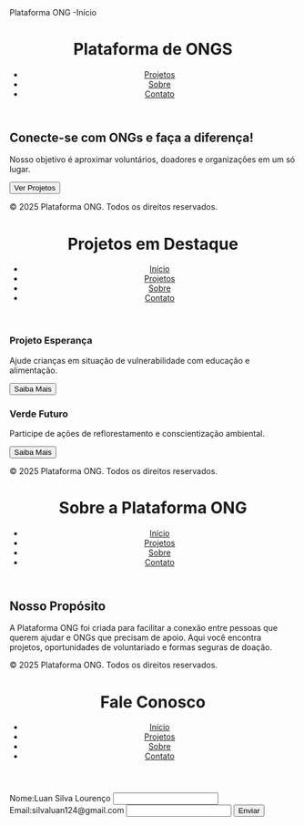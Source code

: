 
<!DOCTYPE html>
<html lang="pt-BR">
<head>
  <meta charset="UTF-8">
  <meta name="viewport" content="width=device-width, initial-scale=1.0">
 Plataforma ONG -Início
  <link rel="stylesheet" href="css/style.css">
</head>
<body>
  <header>
    <h1>Plataforma de ONGS</h1>
    <nav>
      <ul>
        <li><a href="projetos.html">Projetos</a></li>
        <li><a href="sobre.html">Sobre</a></li>
        <li><a href="contato.html">Contato</a></li>
      </ul>
    </nav>
  </header>

  <main>
    <section class="intro">
      <h2>Conecte-se com ONGs e faça a diferença!</h2>
      <p>Nosso objetivo é aproximar voluntários, doadores e organizações em um só lugar.</p>
      <button id="verProjetos">Ver Projetos</button>
    </section>
  </main>

  <footer>
    <p>&copy; 2025 Plataforma ONG. Todos os direitos reservados.</p>
  </footer>


</body>
</html>
<!DOCTYPE html>
<html lang="pt-BR">
<head>
  <meta charset="UTF-8">
  <meta name="viewport" content="width=device-width, initial-scale=1.0">
  <title>Projetos - Plataforma ONG</title>
  <link rel="stylesheet" href="css/style.css">
</head>
<body>
  <header>
    <h1>Projetos em Destaque</h1>
    <nav>
      <ul>
        <li><a href="index.html">Início</a></li>
        <li><a href="projetos.html">Projetos</a></li>
        <li><a href="sobre.html">Sobre</a></li>
        <li><a href="contato.html">Contato</a></li>
      </ul>
    </nav>
  </header>

  <main>
    <section class="projetos">
      <article class="projeto">
        <h3>Projeto Esperança</h3>
        <p>Ajude crianças em situação de vulnerabilidade com educação e alimentação.</p>
        <button>Saiba Mais</button>
      </article>
        <article class="projeto">
        <h3>Verde Futuro</h3>
        <p>Participe de ações de reflorestamento e conscientização ambiental.</p>
        <button>Saiba Mais</button>
      </article>
    </section>
  </main>

  <footer>
    <p>&copy; 2025 Plataforma ONG. Todos os direitos reservados.</p>
  </footer>
</body>
</html>
<!DOCTYPE html>
<html lang="pt-BR">
<head>
  <meta charset="UTF-8">
  <meta name="viewport" content="width=device-width, initial-scale=1.0">
  <title>Sobre - Plataforma ONG</title>
  <link rel="stylesheet" href="css/style.css">
</head>
<body>
  <header>
    <h1>Sobre a Plataforma ONG</h1>
    <nav>
      <ul>
        <li><a href="index.html">Início</a></li>
        <li><a href="projetos.html">Projetos</a></li>
        <li><a href="sobre.html">Sobre</a></li>
        <li><a href="contato.html">Contato</a></li>
      </ul>
    </nav>
  </header>

  <main>
    <section>
      <h2>Nosso Propósito</h2>
      <p>
        A Plataforma ONG foi criada para facilitar a conexão entre pessoas que querem ajudar e ONGs que precisam de apoio.
        Aqui você encontra projetos, oportunidades de voluntariado e formas seguras de doação.
      </p>
    </section>
  </main>

  <footer>
    <p>&copy; 2025 Plataforma ONG. Todos os direitos reservados.</p>
  </footer>
</body>
</html>
<!DOCTYPE html>
<html lang="pt-BR">
<head>
  <meta charset="UTF-8">
  <meta name="viewport" content="width=device-width, initial-scale=1.0">
  <title>Contato - Plataforma ONG</title>
  <link rel="stylesheet" href="css/style.css">
</head>
<body>
  <header>
    <h1>Fale Conosco</h1>
    <nav>
      <ul>
        <li><a href="index.html">Início</a></li>
        <li><a href="projetos.html">Projetos</a></li>
        <li><a href="sobre.html">Sobre</a></li>
        <li><a href="contato.html">Contato</a></li>
      </ul>
    </nav>
  </header>

  <main>
    <form id="formContato">
      <label for="nome">Nome:Luan Silva Lourenço</label>
      <input type="text" id="nome" required>
      <label for="email">Email:silvaluan124@gmail.com</label>
      <input type="email" id="email" required>
      <button type="submit">Enviar</button>
    </form>
  </main>

 </html>
